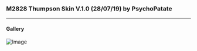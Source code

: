 ### M2828 Thumpson Skin V.1.0 (28/07/19) by PsychoPatate
---

#### Gallery
![Image](https://i.imgur.com/gcrC92K.jpg)